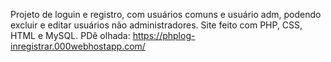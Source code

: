 Projeto de loguin e registro, com usuários comuns e usuário adm, podendo excluir e editar usuários não administradores.
Site feito com PHP, CSS, HTML e MySQL. PDê olhada: https://phplog-inregistrar.000webhostapp.com/
